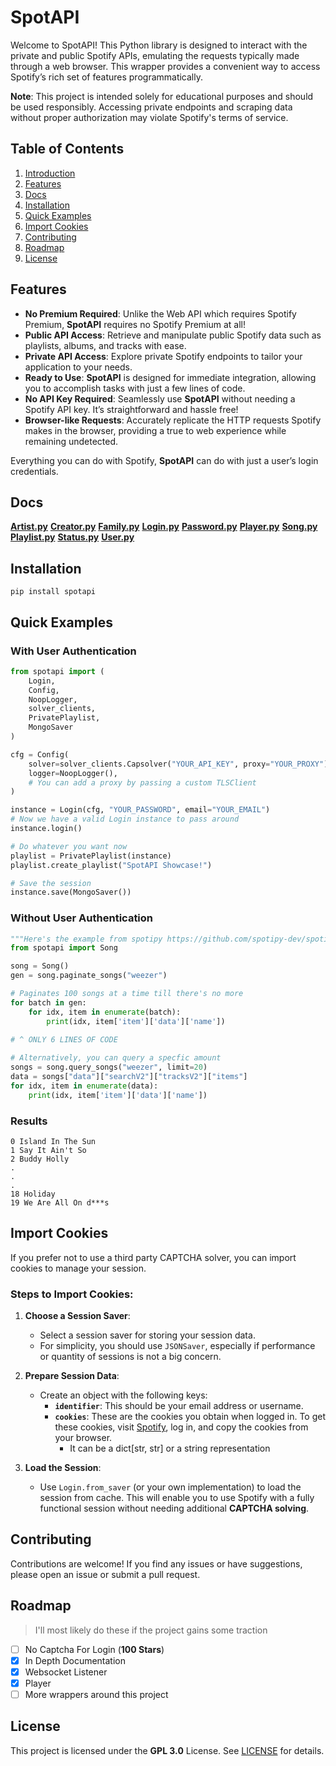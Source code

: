 # SpotAPI

Welcome to SpotAPI! This Python library is designed to interact with the private and public Spotify APIs, emulating the requests typically made through a web browser. This wrapper provides a convenient way to access Spotify’s rich set of features programmatically.

**Note**: This project is intended solely for educational purposes and should be used responsibly. Accessing private endpoints and scraping data without proper authorization may violate Spotify's terms of service.

## Table of Contents

1. [Introduction](#spotapi)
2. [Features](#features)
3. [Docs](#docs)
4. [Installation](#installation)
5. [Quick Examples](#quick-examples)
6. [Import Cookies](#import-cookies)
7. [Contributing](#contributing)
8. [Roadmap](#roadmap)
9. [License](#license)


## Features
- **No Premium Required**: Unlike the Web API which requires Spotify Premium, **SpotAPI** requires no Spotify Premium at all!
- **Public API Access**: Retrieve and manipulate public Spotify data such as playlists, albums, and tracks with ease.
- **Private API Access**: Explore private Spotify endpoints to tailor your application to your needs.
- **Ready to Use**: **SpotAPI** is designed for immediate integration, allowing you to accomplish tasks with just a few lines of code.
- **No API Key Required**: Seamlessly use **SpotAPI** without needing a Spotify API key. It’s straightforward and hassle free!
- **Browser-like Requests**: Accurately replicate the HTTP requests Spotify makes in the browser, providing a true to web experience while remaining undetected.

Everything you can do with Spotify, **SpotAPI** can do with just a user’s login credentials.


## Docs
[**Artist.py**](./docs/artist.md)
[**Creator.py**](./docs/creator.md)
[**Family.py**](./docs/family.md)
[**Login.py**](./docs/login.md)
[**Password.py**](./docs/password.md)
[**Player.py**](./docs/player.md)
[**Song.py**](./docs/song.md)
[**Playlist.py**](./docs/playlist.md)
[**Status.py**](./docs/status.md)
[**User.py**](./docs/user.md)


## Installation
```
pip install spotapi
```

## Quick Examples

### With User Authentication
```py
from spotapi import (
    Login, 
    Config, 
    NoopLogger, 
    solver_clients, 
    PrivatePlaylist, 
    MongoSaver
)

cfg = Config(
    solver=solver_clients.Capsolver("YOUR_API_KEY", proxy="YOUR_PROXY"), # Proxy is optional
    logger=NoopLogger(),
    # You can add a proxy by passing a custom TLSClient
)

instance = Login(cfg, "YOUR_PASSWORD", email="YOUR_EMAIL")
# Now we have a valid Login instance to pass around
instance.login()

# Do whatever you want now
playlist = PrivatePlaylist(instance)
playlist.create_playlist("SpotAPI Showcase!")

# Save the session
instance.save(MongoSaver())
```

### Without User Authentication
```py
"""Here's the example from spotipy https://github.com/spotipy-dev/spotipy?tab=readme-ov-file#quick-start"""
from spotapi import Song

song = Song()
gen = song.paginate_songs("weezer")

# Paginates 100 songs at a time till there's no more
for batch in gen:
    for idx, item in enumerate(batch):
        print(idx, item['item']['data']['name'])
    
# ^ ONLY 6 LINES OF CODE

# Alternatively, you can query a specfic amount
songs = song.query_songs("weezer", limit=20)
data = songs["data"]["searchV2"]["tracksV2"]["items"]
for idx, item in enumerate(data):
    print(idx, item['item']['data']['name'])
```
### Results
```
0 Island In The Sun
1 Say It Ain't So
2 Buddy Holly
.
.
.
18 Holiday
19 We Are All On d***s
```

## Import Cookies
If you prefer not to use a third party CAPTCHA solver, you can import cookies to manage your session.

### Steps to Import Cookies:

1. **Choose a Session Saver**:
   - Select a session saver for storing your session data. 
   - For simplicity, you should use `JSONSaver`, especially if performance or quantity of sessions is not a big concern.

2. **Prepare Session Data**:
   - Create an object with the following keys:
     - **`identifier`**: This should be your email address or username.
     - **`cookies`**: These are the cookies you obtain when logged in. To get these cookies, visit [Spotify](https://open.spotify.com/), log in, and copy the cookies from your browser.
       - It can be a dict[str, str] or a string representation

3. **Load the Session**:
   - Use `Login.from_saver` (or your own implementation) to load the session from cache. This will enable you to use Spotify with a fully functional session without needing additional **CAPTCHA solving**.

## Contributing
Contributions are welcome! If you find any issues or have suggestions, please open an issue or submit a pull request.

## Roadmap
> I'll most likely do these if the project gains some traction

- [ ] No Captcha For Login (**100 Stars**)
- [x] In Depth Documentation
- [x] Websocket Listener
- [x] Player
- [ ] More wrappers around this project

## License
This project is licensed under the **GPL 3.0** License. See [LICENSE](https://choosealicense.com/licenses/gpl-3.0/) for details.

